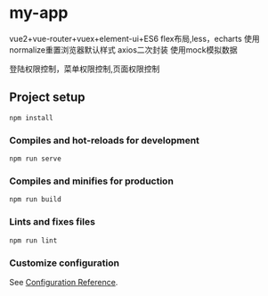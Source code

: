 # my-app

vue2+vue-router+vuex+element-ui+ES6
flex布局,less，echarts 
使用normalize重置浏览器默认样式
axios二次封装
使用mock模拟数据

登陆权限控制，菜单权限控制,页面权限控制
## Project setup
```
npm install
```

### Compiles and hot-reloads for development
```
npm run serve
```

### Compiles and minifies for production
```
npm run build
```

### Lints and fixes files
```
npm run lint
```

### Customize configuration
See [Configuration Reference](https://cli.vuejs.org/config/).
